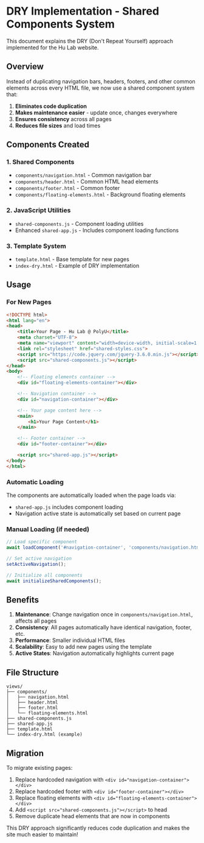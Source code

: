 # DRY Implementation - Shared Components System

This document explains the DRY (Don't Repeat Yourself) approach implemented for the Hu Lab website.

## Overview

Instead of duplicating navigation bars, headers, footers, and other common elements across every HTML file, we now use a shared component system that:

1. **Eliminates code duplication**
2. **Makes maintenance easier** - update once, changes everywhere
3. **Ensures consistency** across all pages
4. **Reduces file sizes** and load times

## Components Created

### 1. Shared Components
- `components/navigation.html` - Common navigation bar
- `components/header.html` - Common HTML head elements  
- `components/footer.html` - Common footer
- `components/floating-elements.html` - Background floating elements

### 2. JavaScript Utilities
- `shared-components.js` - Component loading utilities
- Enhanced `shared-app.js` - Includes component loading functions

### 3. Template System
- `template.html` - Base template for new pages
- `index-dry.html` - Example of DRY implementation

## Usage

### For New Pages
```html
<!DOCTYPE html>
<html lang="en">
<head>
    <title>Your Page - Hu Lab @ PolyU</title>
    <meta charset="UTF-8">
    <meta name="viewport" content="width=device-width, initial-scale=1.0">
    <link rel="stylesheet" href="shared-styles.css">
    <script src="https://code.jquery.com/jquery-3.6.0.min.js"></script>
    <script src="shared-components.js"></script>
</head>
<body>
    <!-- Floating elements container -->
    <div id="floating-elements-container"></div>

    <!-- Navigation container -->
    <div id="navigation-container"></div>

    <!-- Your page content here -->
    <main>
        <h1>Your Page Content</h1>
    </main>

    <!-- Footer container -->
    <div id="footer-container"></div>

    <script src="shared-app.js"></script>
</body>
</html>
```

### Automatic Loading
The components are automatically loaded when the page loads via:
- `shared-app.js` includes component loading
- Navigation active state is automatically set based on current page

### Manual Loading (if needed)
```javascript
// Load specific component
await loadComponent('#navigation-container', 'components/navigation.html');

// Set active navigation
setActiveNavigation();

// Initialize all components
await initializeSharedComponents();
```

## Benefits

1. **Maintenance**: Change navigation once in `components/navigation.html`, affects all pages
2. **Consistency**: All pages automatically have identical navigation, footer, etc.
3. **Performance**: Smaller individual HTML files
4. **Scalability**: Easy to add new pages using the template
5. **Active States**: Navigation automatically highlights current page

## File Structure
```
views/
├── components/
│   ├── navigation.html
│   ├── header.html
│   ├── footer.html
│   └── floating-elements.html
├── shared-components.js
├── shared-app.js
├── template.html
└── index-dry.html (example)
```

## Migration

To migrate existing pages:
1. Replace hardcoded navigation with `<div id="navigation-container"></div>`
2. Replace hardcoded footer with `<div id="footer-container"></div>`
3. Replace floating elements with `<div id="floating-elements-container"></div>`
4. Add `<script src="shared-components.js"></script>` to head
5. Remove duplicate head elements that are now in components

This DRY approach significantly reduces code duplication and makes the site much easier to maintain!
